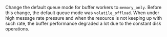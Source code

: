 Change the default queue mode for buffer workers to `memory_only`.
Before this change, the default queue mode was `volatile_offload`.  When under high message rate pressure and when the resource is not keeping up with such rate, the buffer performance degraded a lot due to the constant disk operations.

